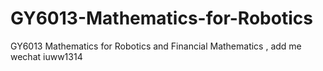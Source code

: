 # GY6013-Mathematics-for-Robotics
GY6013 Mathematics for Robotics and Financial Mathematics , add me wechat iuww1314
